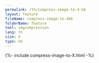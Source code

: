 ```yaml
---
permalink: /th/compress-image-to-4-kb
layout: feature
fileName: compress-image-to-4kb
folderName: feature
tool: imgcompression
lang: th
size: 4
type: kb
---
```


{%- include compress-image-to-X.html -%}
